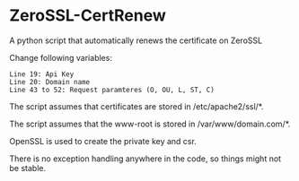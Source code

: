 # ZeroSSL-CertRenew
A python script that automatically renews the certificate on ZeroSSL

Change following variables:

	Line 19: Api Key
	Line 20: Domain name
	Line 43 to 52: Request paramteres (O, OU, L, ST, C)

The script assumes that certificates are stored in /etc/apache2/ssl/*.

The script assumes that the www-root is stored in /var/www/domain.com/*.

OpenSSL is used to create the private key and csr.

There is no exception handling anywhere in the code, so things might not be stable.
